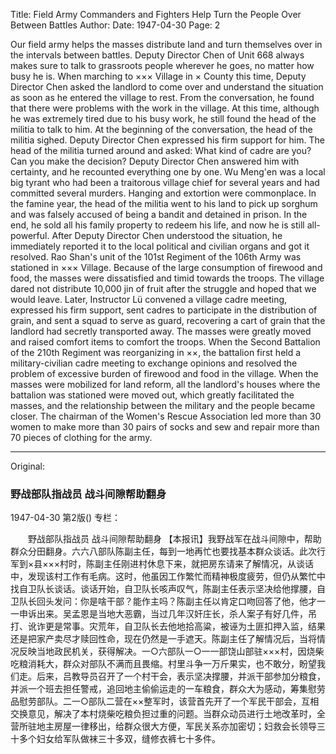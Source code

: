 Title: Field Army Commanders and Fighters Help Turn the People Over Between Battles
Author:
Date: 1947-04-30
Page: 2

Our field army helps the masses distribute land and turn themselves over in the intervals between battles. Deputy Director Chen of Unit 668 always makes sure to talk to grassroots people wherever he goes, no matter how busy he is. When marching to ××× Village in × County this time, Deputy Director Chen asked the landlord to come over and understand the situation as soon as he entered the village to rest. From the conversation, he found that there were problems with the work in the village. At this time, although he was extremely tired due to his busy work, he still found the head of the militia to talk to him. At the beginning of the conversation, the head of the militia sighed. Deputy Director Chen expressed his firm support for him. The head of the militia turned around and asked: What kind of cadre are you? Can you make the decision? Deputy Director Chen answered him with certainty, and he recounted everything one by one. Wu Meng'en was a local big tyrant who had been a traitorous village chief for several years and had committed several murders. Hanging and extortion were commonplace. In the famine year, the head of the militia went to his land to pick up sorghum and was falsely accused of being a bandit and detained in prison. In the end, he sold all his family property to redeem his life, and now he is still all-powerful. After Deputy Director Chen understood the situation, he immediately reported it to the local political and civilian organs and got it resolved. Rao Shan's unit of the 101st Regiment of the 106th Army was stationed in ××× Village. Because of the large consumption of firewood and food, the masses were dissatisfied and timid towards the troops. The village dared not distribute 10,000 jin of fruit after the struggle and hoped that we would leave. Later, Instructor Lü convened a village cadre meeting, expressed his firm support, sent cadres to participate in the distribution of grain, and sent a squad to serve as guard, recovering a cart of grain that the landlord had secretly transported away. The masses were greatly moved and raised comfort items to comfort the troops. When the Second Battalion of the 210th Regiment was reorganizing in ××, the battalion first held a military-civilian cadre meeting to exchange opinions and resolved the problem of excessive burden of firewood and food in the village. When the masses were mobilized for land reform, all the landlord's houses where the battalion was stationed were moved out, which greatly facilitated the masses, and the relationship between the military and the people became closer. The chairman of the Women's Rescue Association led more than 30 women to make more than 30 pairs of socks and sew and repair more than 70 pieces of clothing for the army.



<hr /> 

Original: 


### 野战部队指战员  战斗间隙帮助翻身

1947-04-30
第2版()
专栏：

　　野战部队指战员
    战斗间隙帮助翻身
    【本报讯】我野战军在战斗间隙中，帮助群众分田翻身。六六八部队陈副主任，每到一地再忙也要找基本群众谈话。此次行军到×县×××村时，陈副主任刚进村休息下来，就把房东请来了解情况，从谈话中，发现该村工作有毛病。这时，他虽因工作繁忙而精神极度疲劳，但仍从繁忙中找自卫队长谈话。谈话开始，自卫队长咳声叹气，陈副主任表示坚决给他撑腰，自卫队长回头发问：你是啥干部？能作主吗？陈副主任以肯定口吻回答了他，他才一一申诉出来。吴孟恩是当地大恶霸，当过几年汉奸庄长，杀人案子有好几件，吊打、讹诈更是常事。灾荒年，自卫队长去他地拾高粱，被诬为土匪扣押入监，结果还是把家产卖尽才赎回性命，现在仍然是一手遮天。陈副主任了解情况后，当将情况反映当地政民机关，获得解决。一○六部队一○一一部饶山部驻×××村，因烧柴吃粮消耗大，群众对部队不满而且畏缩。村里斗争一万斤果实，也不敢分，盼望我们走。后来，吕教导员召开了一个村干会，表示坚决撑腰，并派干部参加分粮食，并派一个班去担任警戒，追回地主偷偷运走的一车粮食，群众大为感动，筹集慰劳品慰劳部队。二一○部队二营在××整军时，该营首先开了一个军民干部会，互相交换意见，解决了本村烧柴吃粮负担过重的问题。当群众动员进行土地改革时，全营所驻地主房屋一律移出，给群众很大方便，军民关系亦加密切；妇救会长领导三十多个妇女给军队做袜三十多双，缝修衣裤七十多件。
